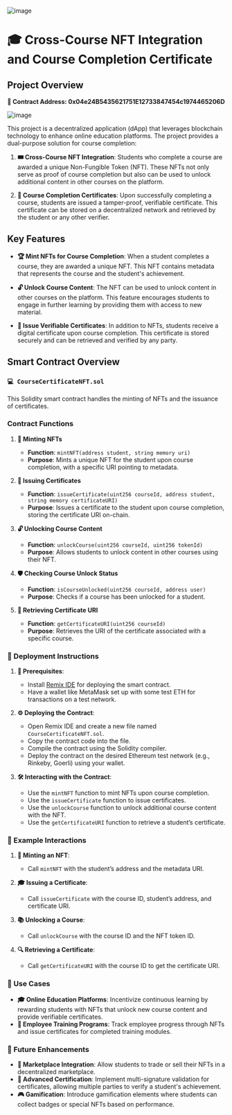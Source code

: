 ![image](https://github.com/user-attachments/assets/5feb1f95-9fc5-4eda-8991-c2d5e8f5ab43)

# 🎓 Cross-Course NFT Integration and Course Completion Certificate 

## Project Overview

**📜 Contract Address: 0x04e24B5435621751E12733847454c1974465206D**

![image](https://github.com/user-attachments/assets/68102318-174d-4fad-b9dc-44e1ae973609)

This project is a decentralized application (dApp) that leverages blockchain technology to enhance online education platforms. The project provides a dual-purpose solution for course completion:

1. **🎟️ Cross-Course NFT Integration**: Students who complete a course are awarded a unique Non-Fungible Token (NFT). These NFTs not only serve as proof of course completion but also can be used to unlock additional content in other courses on the platform.
  
2. **📄 Course Completion Certificates**: Upon successfully completing a course, students are issued a tamper-proof, verifiable certificate. This certificate can be stored on a decentralized network and retrieved by the student or any other verifier.

## Key Features

- **🏆 Mint NFTs for Course Completion**: When a student completes a course, they are awarded a unique NFT. This NFT contains metadata that represents the course and the student's achievement.

- **🔓 Unlock Course Content**: The NFT can be used to unlock content in other courses on the platform. This feature encourages students to engage in further learning by providing them with access to new material.

- **🔐 Issue Verifiable Certificates**: In addition to NFTs, students receive a digital certificate upon course completion. This certificate is stored securely and can be retrieved and verified by any party.

## Smart Contract Overview

### `💻 CourseCertificateNFT.sol`

This Solidity smart contract handles the minting of NFTs and the issuance of certificates.

### Contract Functions

1. **🎨 Minting NFTs**
   - **Function**: `mintNFT(address student, string memory uri)`
   - **Purpose**: Mints a unique NFT for the student upon course completion, with a specific URI pointing to metadata.

2. **📜 Issuing Certificates**
   - **Function**: `issueCertificate(uint256 courseId, address student, string memory certificateURI)`
   - **Purpose**: Issues a certificate to the student upon course completion, storing the certificate URI on-chain.

3. **🔓 Unlocking Course Content**
   - **Function**: `unlockCourse(uint256 courseId, uint256 tokenId)`
   - **Purpose**: Allows students to unlock content in other courses using their NFT.

4. **🛡️ Checking Course Unlock Status**
   - **Function**: `isCourseUnlocked(uint256 courseId, address user)`
   - **Purpose**: Checks if a course has been unlocked for a student.

5. **📂 Retrieving Certificate URI**
   - **Function**: `getCertificateURI(uint256 courseId)`
   - **Purpose**: Retrieves the URI of the certificate associated with a specific course.

### 🚀 Deployment Instructions

1. **🔧 Prerequisites**:
   - Install [Remix IDE](https://remix.ethereum.org/) for deploying the smart contract.
   - Have a wallet like MetaMask set up with some test ETH for transactions on a test network.

2. **⚙️ Deploying the Contract**:
   - Open Remix IDE and create a new file named `CourseCertificateNFT.sol`.
   - Copy the contract code into the file.
   - Compile the contract using the Solidity compiler.
   - Deploy the contract on the desired Ethereum test network (e.g., Rinkeby, Goerli) using your wallet.

3. **🛠️ Interacting with the Contract**:
   - Use the `mintNFT` function to mint NFTs upon course completion.
   - Use the `issueCertificate` function to issue certificates.
   - Use the `unlockCourse` function to unlock additional course content with the NFT.
   - Use the `getCertificateURI` function to retrieve a student’s certificate.

### 📝 Example Interactions

1. **🏅 Minting an NFT**:
   - Call `mintNFT` with the student’s address and the metadata URI.
   
2. **🎓 Issuing a Certificate**:
   - Call `issueCertificate` with the course ID, student’s address, and certificate URI.

3. **📚 Unlocking a Course**:
   - Call `unlockCourse` with the course ID and the NFT token ID.
   
4. **🔍 Retrieving a Certificate**:
   - Call `getCertificateURI` with the course ID to get the certificate URI.

### 💼 Use Cases

- **🎓 Online Education Platforms**: Incentivize continuous learning by rewarding students with NFTs that unlock new course content and provide verifiable certificates.
- **🏢 Employee Training Programs**: Track employee progress through NFTs and issue certificates for completed training modules.

### 🔮 Future Enhancements

- **🛒 Marketplace Integration**: Allow students to trade or sell their NFTs in a decentralized marketplace.
- **📑 Advanced Certification**: Implement multi-signature validation for certificates, allowing multiple parties to verify a student's achievement.
- **🎮 Gamification**: Introduce gamification elements where students can collect badges or special NFTs based on performance.
